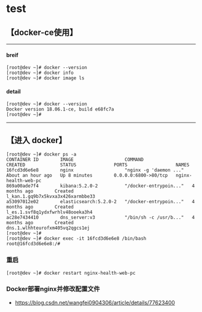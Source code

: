 # test
## 【docker-ce使用】

***
#### breif
```
[root@dev ~]# docker --version
[root@dev ~]# docker info
[root@dev ~]# docker image ls 
```
#### detail
```
[root@dev ~]# docker --version
Docker version 18.06.1-ce, build e68fc7a
[root@dev ~]# 
```


***

## 【进入 docker】
```
[root@dev ~]# docker ps -a
CONTAINER ID        IMAGE                   COMMAND                  CREATED             STATUS              PORTS                  NAMES
16fcd3d6e6e8        nginx                   "nginx -g 'daemon ..."   About an hour ago   Up 8 minutes        0.0.0.0:6800->80/tcp   nginx-health-web-pc
869a00ade7f4        kibana:5.2.0-2          "/docker-entrypoin..."   4 months ago        Created                                    l_kan.1.gq9b7x5kvxa3x426xarmbbe33
a53097012e02        elasticsearch:5.2.0-2   "/docker-entrypoin..."   4 months ago        Created                                    l_es.1.svf8q1ydxfwrhlv48ooeka3h4
ac28e7434410        dns_server:v3           "/bin/sh -c /usr/b..."   4 months ago        Created                                    dns.1.wlhhteurofxm405vq2qgcs1ej
[root@dev ~]# 
[root@dev ~]# docker exec -it 16fcd3d6e6e8 /bin/bash
root@16fcd3d6e6e8:/# 
```
### 重启
```
[root@dev ~]# docker restart nginx-health-web-pc
```
### Docker部署nginx并修改配置文件
* https://blog.csdn.net/wangfei0904306/article/details/77623400
